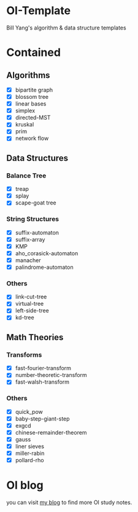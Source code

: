 # OI-Template
Bill Yang's algorithm &amp; data structure templates

# Contained
## Algorithms
- [x] bipartite graph
- [x] blossom tree
- [x] linear bases
- [x] simplex
- [x] directed-MST
- [x] kruskal
- [x] prim
- [x] network flow
## Data Structures
### Balance Tree
- [x] treap
- [x] splay
- [x] scape-goat tree
### String Structures
- [x] suffix-automaton
- [x] suffix-array
- [x] KMP
- [x] aho_corasick-automaton
- [x] manacher
- [x] palindrome-automaton
### Others
- [x] link-cut-tree
- [x] virtual-tree
- [x] left-side-tree
- [x] kd-tree
## Math Theories
### Transforms
- [x] fast-fourier-transform
- [x] number-theoretic-transform
- [x] fast-walsh-transform
### Others
- [x] quick_pow
- [x] baby-step-giant-step
- [x] exgcd
- [x] chinese-remainder-theorem
- [x] gauss
- [x] liner sieves
- [x] miller-rabin
- [x] pollard-rho

# OI blog
you can visit [my blog](https://blog.bill.moe) to find more OI study notes.
